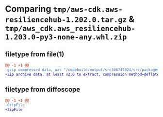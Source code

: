 # Comparing `tmp/aws-cdk.aws-resiliencehub-1.202.0.tar.gz` & `tmp/aws_cdk.aws_resiliencehub-1.203.0-py3-none-any.whl.zip`

## filetype from file(1)

```diff
@@ -1 +1 @@
-gzip compressed data, was "/codebuild/output/src306747024/src/packages/@aws-cdk/aws-resiliencehub/dist/python/aws-cdk.aws-resiliencehub-1.202.0.tar", last modified: Fri May 19 23:12:49 2023, max compression
+Zip archive data, at least v2.0 to extract, compression method=deflate
```

## filetype from diffoscope

```diff
@@ -1 +1 @@
-GzipFile
+ZipFile
```

